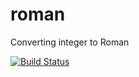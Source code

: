 # roman
Converting integer to Roman 

[![Build Status](https://www.bitrise.io/app/8497e83cdf562ebb.svg?token=wuCyk-mqTVE0LTnjgiY82Q&branch=master)](https://www.bitrise.io/app/05e7ddac89af731b)
